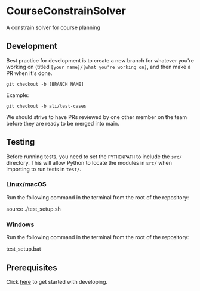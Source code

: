 # CourseConstrainSolver
A constrain solver for course planning

## Development

Best practice for development is to create a new branch for whatever you're working on (titled `[your name]/[what you're working on]`, and then make a PR when it's done.
```
git checkout -b [BRANCH NAME]
```

Example:
```
git checkout -b ali/test-cases
```

We should strive to have PRs reviewed by one other member on the team before they are ready to be merged into main.

## Testing
Before running tests, you need to set the `PYTHONPATH` to include the `src/` directory. This will allow Python to locate the modules in `src/` when importing to run tests in `test/`.

### Linux/macOS
Run the following command in the terminal from the root of the repository:

source ./test_setup.sh

### Windows
Run the following command in the terminal from the root of the repository:

test_setup.bat

## Prerequisites

Click [here](https://github.com/ChapSpace/CourseConstrainSolver/blob/main/GettingStarted.md) to get started with developing.

